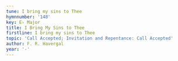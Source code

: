 ```yaml
---
tune: I bring my sins to Thee
hymnnumber: '148'
key: E♭ Major
title: I Bring My Sins to Thee
firstline: I bring my sins to Thee
topic: 'Call Accepted; Invitation and Repentance: Call Accepted'
author: F. R. Havergal
year: '-'
---
```

